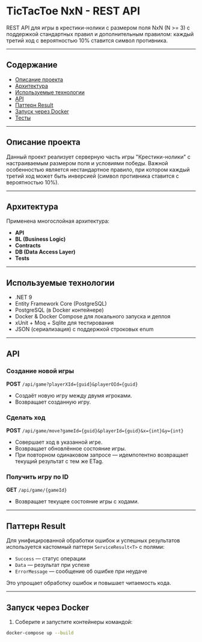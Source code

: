 # TicTacToe NxN - REST API

REST API для игры в крестики-нолики с размером поля NxN (N >= 3) с поддержкой стандартных правил и дополнительным правилом: каждый третий ход с вероятностью 10% ставится символ противника.

---

## Содержание

- [Описание проекта](#описание-проекта)
- [Архитектура](#архитектура)
- [Используемые технологии](#используемые-технологии)
- [API](#api)
- [Паттерн Result](#паттерн-result)
- [Запуск через Docker](#запуск-через-docker)
- [Тесты](#тесты)

---

## Описание проекта

Данный проект реализует серверную часть игры "Крестики-нолики" с настраиваемым размером поля и условиями победы. Важной особенностью является нестандартное правило, при котором каждый третий ход может быть инверсией (символ противника ставится с вероятностью 10%).

---

## Архитектура

Применена многослойная архитектура:

- **API**
- **BL (Business Logic)** 
- **Contracts**
- **DB (Data Access Layer)**
- **Tests**

---

## Используемые технологии

- .NET 9
- Entity Framework Core (PostgreSQL)
- PostgreSQL (в Docker контейнере)
- Docker & Docker Compose для локального запуска и деплоя
- xUnit + Moq + Sqlite для тестирования
- JSON (сериализация) с поддержкой строковых enum

---

## API

### Создание новой игры

**POST** `/api/game?playerXId={guid}&playerOId={guid}`

- Создаёт новую игру между двумя игроками.
- Возвращает созданную игру.

### Сделать ход

**POST** `/api/game/move?gameId={guid}&playerId={guid}&x={int}&y={int}`

- Совершает ход в указанной игре.
- Возвращает обновлённое состояние игры.
- При повторном одинаковом запросе — идемпотентно возвращает текущий результат с тем же ETag.

### Получить игру по ID

**GET** `/api/game/{gameId}`

- Возвращает текущее состояние игры с ходами.

---

## Паттерн Result

Для унифицированной обработки ошибок и успешных результатов используется кастомный паттерн `ServiceResult<T>` с полями:

- `Success` — статус операции
- `Data` — результат при успехе
- `ErrorMessage` — сообщение об ошибке при неудаче

Это упрощает обработку ошибок и повышает читаемость кода.

---

## Запуск через Docker

1. Соберите и запустите контейнеры командой:

```bash
docker-compose up --build
